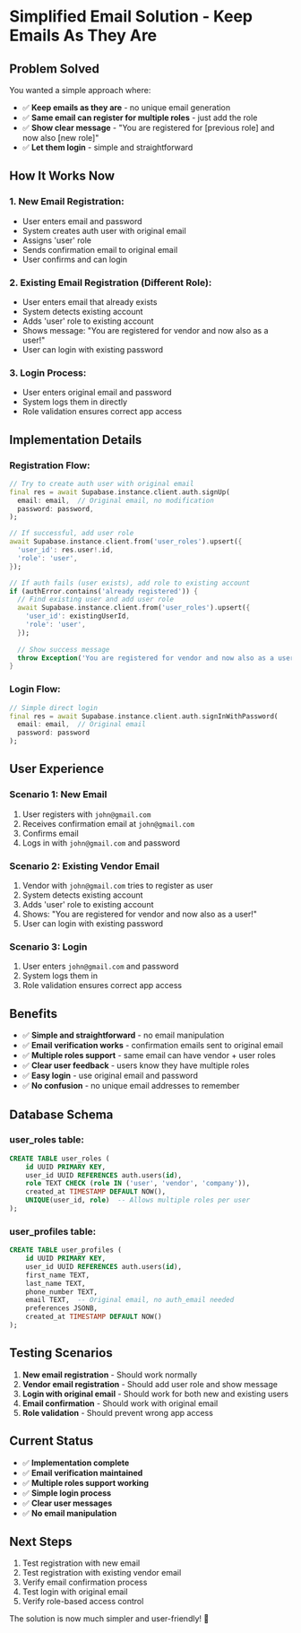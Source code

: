# Simplified Email Solution - Keep Emails As They Are

## Problem Solved
You wanted a simple approach where:
- ✅ **Keep emails as they are** - no unique email generation
- ✅ **Same email can register for multiple roles** - just add the role
- ✅ **Show clear message** - "You are registered for [previous role] and now also [new role]"
- ✅ **Let them login** - simple and straightforward

## How It Works Now

### 1. **New Email Registration:**
- User enters email and password
- System creates auth user with original email
- Assigns 'user' role
- Sends confirmation email to original email
- User confirms and can login

### 2. **Existing Email Registration (Different Role):**
- User enters email that already exists
- System detects existing account
- Adds 'user' role to existing account
- Shows message: "You are registered for vendor and now also as a user!"
- User can login with existing password

### 3. **Login Process:**
- User enters original email and password
- System logs them in directly
- Role validation ensures correct app access

## Implementation Details

### Registration Flow:
```dart
// Try to create auth user with original email
final res = await Supabase.instance.client.auth.signUp(
  email: email,  // Original email, no modification
  password: password,
);

// If successful, add user role
await Supabase.instance.client.from('user_roles').upsert({
  'user_id': res.user!.id,
  'role': 'user',
});

// If auth fails (user exists), add role to existing account
if (authError.contains('already registered')) {
  // Find existing user and add user role
  await Supabase.instance.client.from('user_roles').upsert({
    'user_id': existingUserId,
    'role': 'user',
  });
  
  // Show success message
  throw Exception('You are registered for vendor and now also as a user!');
}
```

### Login Flow:
```dart
// Simple direct login
final res = await Supabase.instance.client.auth.signInWithPassword(
  email: email,  // Original email
  password: password
);
```

## User Experience

### Scenario 1: New Email
1. User registers with `john@gmail.com`
2. Receives confirmation email at `john@gmail.com`
3. Confirms email
4. Logs in with `john@gmail.com` and password

### Scenario 2: Existing Vendor Email
1. Vendor with `john@gmail.com` tries to register as user
2. System detects existing account
3. Adds 'user' role to existing account
4. Shows: "You are registered for vendor and now also as a user!"
5. User can login with existing password

### Scenario 3: Login
1. User enters `john@gmail.com` and password
2. System logs them in
3. Role validation ensures correct app access

## Benefits

- ✅ **Simple and straightforward** - no email manipulation
- ✅ **Email verification works** - confirmation emails sent to original email
- ✅ **Multiple roles support** - same email can have vendor + user roles
- ✅ **Clear user feedback** - users know they have multiple roles
- ✅ **Easy login** - use original email and password
- ✅ **No confusion** - no unique email addresses to remember

## Database Schema

### user_roles table:
```sql
CREATE TABLE user_roles (
    id UUID PRIMARY KEY,
    user_id UUID REFERENCES auth.users(id),
    role TEXT CHECK (role IN ('user', 'vendor', 'company')),
    created_at TIMESTAMP DEFAULT NOW(),
    UNIQUE(user_id, role)  -- Allows multiple roles per user
);
```

### user_profiles table:
```sql
CREATE TABLE user_profiles (
    id UUID PRIMARY KEY,
    user_id UUID REFERENCES auth.users(id),
    first_name TEXT,
    last_name TEXT,
    phone_number TEXT,
    email TEXT,  -- Original email, no auth_email needed
    preferences JSONB,
    created_at TIMESTAMP DEFAULT NOW()
);
```

## Testing Scenarios

1. **New email registration** - Should work normally
2. **Vendor email registration** - Should add user role and show message
3. **Login with original email** - Should work for both new and existing users
4. **Email confirmation** - Should work with original email
5. **Role validation** - Should prevent wrong app access

## Current Status

- ✅ **Implementation complete**
- ✅ **Email verification maintained**
- ✅ **Multiple roles support working**
- ✅ **Simple login process**
- ✅ **Clear user messages**
- ✅ **No email manipulation**

## Next Steps

1. Test registration with new email
2. Test registration with existing vendor email
3. Verify email confirmation process
4. Test login with original email
5. Verify role-based access control

The solution is now much simpler and user-friendly! 🎉
